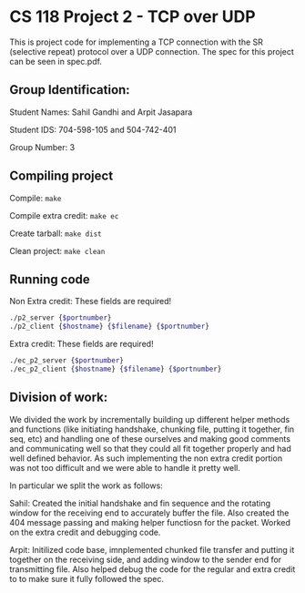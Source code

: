# CS 118 Project 2 - TCP over UDP

This is project code for implementing a TCP connection with the SR (selective repeat) protocol over a UDP connection. The spec for this project can be seen in spec.pdf.

## Group Identification:
Student Names: Sahil Gandhi and Arpit Jasapara

Student IDS: 704-598-105 and 504-742-401

Group Number: 3

## Compiling project

Compile: ` make `

Compile extra credit: ` make ec `

Create tarball:  `make dist`

Clean project: `make clean`

## Running code

Non Extra credit:
These fields are required!
``` bash
./p2_server {$portnumber}
./p2_client {$hostname} {$filename} {$portnumber}
```

Extra credit:
These fields are required!
``` bash
./ec_p2_server {$portnumber}
./ec_p2_client {$hostname} {$filename} {$portnumber}
```

## Division of work:

We divided the work by incrementally building up different helper methods and functions (like initiating handshake, chunking file, putting it together, fin seq, etc) and handling one of these ourselves and making good comments and communicating well so that they could all fit together properly and had well defined behavior. As such implementing the non extra credit portion was not too difficult and we were able to handle it pretty well.

In particular we split the work as follows:

Sahil: Created the initial handshake and fin sequence and the rotating window for the receiving end to accurately buffer the file. Also created the 404 message passing and making helper functiosn for the packet. Worked on the extra credit and debugging code.

Arpit: Initilized code base, imnplemented chunked file transfer and putting it together on the receiving side, and adding window to the sender end for transmitting file. Also helped debug the code for the regular and extra credit to to make sure it fully followed the spec. 
